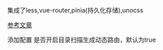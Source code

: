 集成了less,vue-router,pinia(持久化存储),unocss

[参考文章](https://www.yii666.com/blog/6855.html)

添加配置
 是否开启目录扫描生成动态路由，默认为true